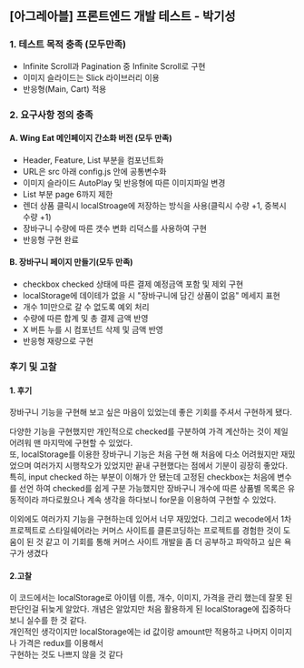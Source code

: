 ## [아그레아블] 프론트엔드 개발 테스트 - 박기성

### 1. 테스트 목적 충족 (모두만족)

- Infinite Scroll과 Pagination 중 Infinite Scroll로 구현
- 이미지 슬라이드는 Slick 라이브러리 이용
- 반응형(Main, Cart) 적용

### 2. 요구사항 정의 충족

#### A. Wing Eat 메인페이지 간소화 버전 (모두 만족)

- Header, Feature, List 부분을 컴포넌트화
- URL은 src 아래 config.js 안에 공통변수화
- 이미지 슬라이드 AutoPlay 및 반응형에 따른 이미지파일 변경
- List 부분 page 6까지 제한
- 렌더 상품 클릭시 localStroage에 저장하는 방식을 사용(클릭시 수량 +1, 중복시 수량 +1)
- 장바구니 수량에 따른 갯수 변화 리덕스를 사용하여 구현
- 반응형 구현 완료

#### B. 장바구니 페이지 만들기(모두 만족)

- checkbox checked 상태에 따른 결제 예정금액 포함 및 제외 구현
- localStorage에 데이테가 없을 시 "장바구니에 담긴 상품이 없음" 메세지 표현
- 개수 1미만으로 갈 수 없도록 예외 처리
- 수량에 따른 합계 및 총 결제 금액 반영
- X 버튼 누를 시 컴포넌트 삭제 및 금액 반영
- 반응형 재량으로 구현

### 후기 및 고찰

#### 1. 후기

장바구니 기능을 구현해 보고 싶은 마음이 있었는데 좋은 기회를 주셔서 구현하게 됐다.

다양한 기능을 구현했지만 개인적으로 checked를 구분하여 가격 계산하는 것이 제일 어려워 맨 마지막에 구현할 수 있었다.  
또, localStorage를 이용한 장바구니 기능은 처음 구현 해 처음에 다소 어려웠지만 재밌었으며 여러가지 시행착오가 있었지만 끝내 구현했다는 점에서 기분이 굉장히 좋았다.  
특히, input checked 하는 부분이 이해가 안 됐는데 고정된 checkbox는 처음에 변수를 선언 하여 checked를 쉽게 구분 가능했지만 장바구니 개수에 따른 상품별 목록은 유동적이라 까다로웠으나 계속 생각을 하다보니 for문을 이용하여 구현할 수 있었다.

이외에도 여러가지 기능을 구현하는데 있어서 너무 재밌었다.
그리고 wecode에서 1차 프로젝트로 스타일쉐어라는 커머스 사이트를 클론코딩하는 프로젝트를 경험한 것이 도움이 된 것 같고 이 기회를 통해 커머스 사이트 개발을 좀 더 공부하고 파악하고 싶은 욕구가 생겼다

#### 2.고찰

이 코드에서는 localStorage로 아이템 이름, 개수, 이미지, 가격을 관리 했는데 잘못 된 판단인걸 뒤늦게 알았다.
개념은 알았지만 처음 활용하게 된 localStorage에 집중하다 보니 실수를 한 것 같다.  
개인적인 생각이지만 localStorage에는 id 값이랑 amount만 적용하고 나머지 이미지나 가격은 redux를 이용해서  
구현하는 것도 나쁘지 않을 것 같다
